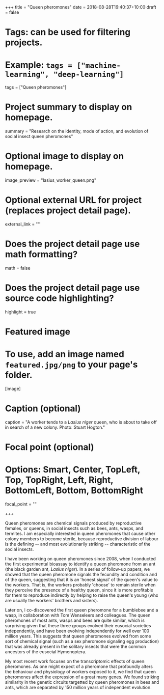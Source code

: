 +++
title = "Queen pheromones"
date = 2018-08-28T16:40:37+10:00
draft = false

# Tags: can be used for filtering projects.
# Example: `tags = ["machine-learning", "deep-learning"]`
tags = ["Queen pheromones"]

# Project summary to display on homepage.
summary = "Research on the identity, mode of action, and evolution of social insect queen pheromones"

# Optional image to display on homepage.
image_preview = "lasius_worker_queen.png"

# Optional external URL for project (replaces project detail page).
external_link = ""

# Does the project detail page use math formatting?
math = false

# Does the project detail page use source code highlighting?
highlight = true

# Featured image
# To use, add an image named `featured.jpg/png` to your page's folder. 
[image]
  # Caption (optional)
  caption = "A worker tends to a _Lasius niger_ queen, who is about to take off in search of a new colony. Photo: Stuart Hogton."

  # Focal point (optional)
  # Options: Smart, Center, TopLeft, Top, TopRight, Left, Right, BottomLeft, Bottom, BottomRight
  focal_point = ""

+++

Queen pheromones are chemical signals produced by reproductive females, or queens, in social insects such as bees, ants, wasps, and termites. I am especially interested in queen pheromones that cause other colony members to become sterile, because reproductive division of labour is the defining -- and most evolutionarily striking -- characteristic of the social insects. 

I have been working on queen pheromones since 2008, when I conducted the first experimental bioassay to identify a queen pheromone from an ant (the black garden ant, _Lasius niger_). In a series of follow-up papers, we showed that the queen pheromone signals the fecundity and condition and of the queen, suggesting that it is an 'honest signal' of the queen's value to the workers. That is, the workers probably 'choose' to remain sterile when they perceive the presence of a healthy queen, since it is more profitable for them to reproduce indirectly by helping to raise the queen's young (who are usually the workers' brothers and sisters). 

Later on, I co-discovered the first queen pheromone for a bumblebee and a wasp, in collaboration with Tom Wenseleers and colleagues. The queen pheromones of most ants, wasps and bees are quite similar, which is surprising given that these three groups evolved their eusocial societies independently, and have been evolving independently for well over 100 million years. This suggests that queen pheromones evolved from some sort of chemical signal (such as a sex pheromone signaling egg production) that was already present in the solitary insects that were the common ancestors of the eusocial Hymenoptera.

My most recent work focuses on the transcriptomic effects of queen pheromones. As one might expect of a pheromone that profoundly alters the behaviour and physiology of workers exposed to it, we find that queen pheromones affect the expression of a great many genes. We found striking similarity in the genetic circuits targetted by queen pheromones in bees and ants, which are separated by 150 million years of independent evolution. 
